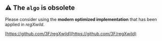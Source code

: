 ## ⚠ The `algo` is obsolete

Please consider using the **modern optimized implementation** that has been applied in *regXwild*.

[https://github.com/3F/regXwild](https://github.com/3F/regXwild)